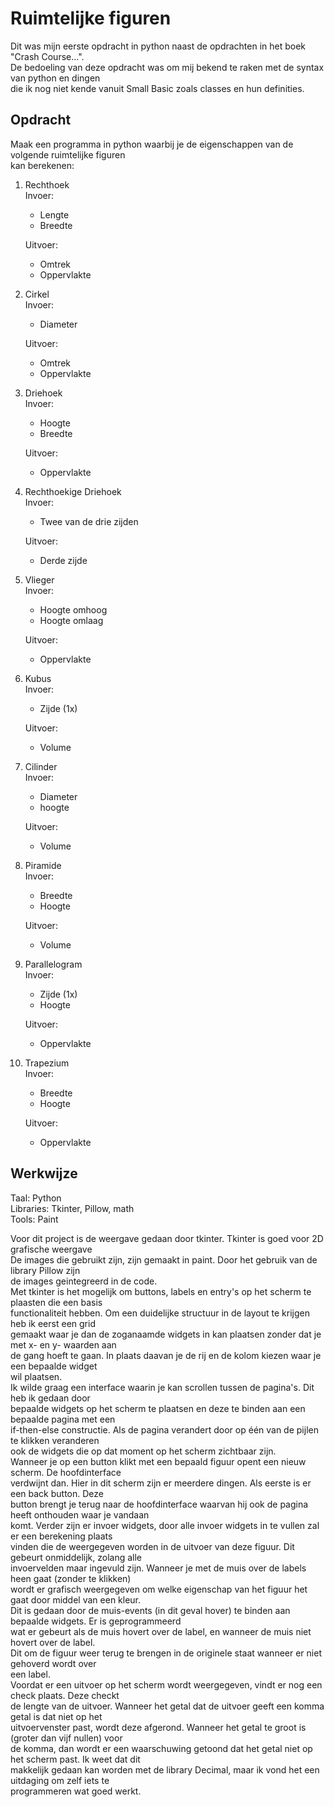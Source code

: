Ruimtelijke figuren
====

Dit was mijn eerste opdracht in python naast de opdrachten in het boek "Crash Course...". \
De bedoeling van deze opdracht was om mij bekend te raken met de syntax van python en dingen \
die ik nog niet kende vanuit Small Basic zoals classes en hun definities. 


Opdracht
----

Maak een programma in python waarbij je de eigenschappen van de volgende ruimtelijke figuren \
kan berekenen:

1. Rechthoek \
  Invoer: 
    * Lengte
    * Breedte 
    
   Uitvoer:
    * Omtrek
    * Oppervlakte
    
2. Cirkel\
  Invoer:
    * Diameter 
    
   Uitvoer:
    * Omtrek
    * Oppervlakte
    
3. Driehoek \
  Invoer:
    * Hoogte
    * Breedte 
    
   Uitvoer:
    * Oppervlakte
    
4. Rechthoekige Driehoek\
   Invoer:
     * Twee van de drie zijden 
   
   Uitvoer:
     * Derde zijde

5. Vlieger\
    Invoer:
      * Hoogte omhoog
      * Hoogte omlaag
     
     Uitvoer:
      * Oppervlakte

6. Kubus\
     Invoer:
      * Zijde (1x)

     Uitvoer:
      * Volume

7. Cilinder\
    Invoer:
      * Diameter
      * hoogte

    Uitvoer:
      * Volume

8. Piramide\
    Invoer:
      * Breedte
      * Hoogte

    Uitvoer:
      * Volume

9. Parallelogram\
    Invoer:
      * Zijde (1x)
      * Hoogte

    Uitvoer:
      * Oppervlakte

10. Trapezium\
    Invoer: 
      * Breedte
      * Hoogte

    Uitvoer:
      * Oppervlakte


Werkwijze
----

Taal: Python \
Libraries: Tkinter, Pillow, math \
Tools: Paint

Voor dit project is de weergave gedaan door tkinter. Tkinter is goed voor 2D grafische weergave \
De images die gebruikt zijn, zijn gemaakt in paint. Door het gebruik van de library Pillow zijn \
de images geintegreerd in de code. \
Met tkinter is het mogelijk om buttons, labels en entry's op het scherm te plaasten die een basis \
functionaliteit hebben. Om een duidelijke structuur in de layout te krijgen heb ik eerst een grid \
gemaakt waar je dan de zoganaamde widgets in kan plaatsen zonder dat je met x- en y- waarden aan \
de gang hoeft te gaan. In plaats daavan je de rij en de kolom kiezen waar je een bepaalde widget \
wil plaatsen. \
Ik wilde graag een interface waarin je kan scrollen tussen de pagina's. Dit heb ik gedaan door \
bepaalde widgets op het scherm te plaatsen en deze te binden aan een bepaalde pagina met een  \
if-then-else constructie. Als de pagina verandert door op één van de pijlen te klikken veranderen \
ook de widgets die op dat moment op het scherm zichtbaar zijn. \
Wanneer je op een button klikt met een bepaald figuur opent een nieuw scherm. De hoofdinterface \
verdwijnt dan. Hier in dit scherm zijn er meerdere dingen. Als eerste is er een back button. Deze \
button brengt je terug naar de hoofdinterface waarvan hij ook de pagina heeft onthouden waar je vandaan \
komt. Verder zijn er invoer widgets, door alle invoer widgets in te vullen zal er een berekening plaats \
vinden die de weergegeven worden in de uitvoer van deze figuur. Dit gebeurt onmiddelijk, zolang alle \
invoervelden maar ingevuld zijn. Wanneer je met de muis over de labels heen gaat (zonder te klikken) \
wordt er grafisch weergegeven om welke eigenschap van het figuur het gaat door middel van een kleur. \
Dit is gedaan door de muis-events (in dit geval hover) te binden aan bepaalde widgets. Er is geprogrammeerd \
wat er gebeurt als de muis hovert over de label, en wanneer de muis niet hovert over de label. \
Dit om de figuur weer terug te brengen in de originele staat wanneer er niet gehoverd wordt over \
een label. \
Voordat er een uitvoer op het scherm wordt weergegeven, vindt er nog een check plaats. Deze checkt \
de lengte van de uitvoer. Wanneer het getal dat de uitvoer geeft een komma getal is dat niet op het \
uitvoervenster past, wordt deze afgerond. Wanneer het getal te groot is (groter dan vijf nullen) voor \
de komma, dan wordt er een waarschuwing getoond dat het getal niet op het scherm past. Ik weet dat dit \
makkelijk gedaan kan worden met de library Decimal, maar ik vond het een uitdaging om zelf iets te \
programmeren wat goed werkt. 

    
